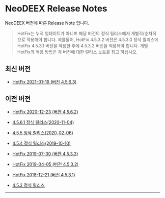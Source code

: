 # NeoDEEX Release Notes

NeoDEEX 버전에 따른 Release Note 입니다.

> HotFix는 누적 업데이트가 아니며 해당 버전의 정식 릴리스에서 개별적/순차적으로 적용해야 합니다. 예를들어, HotFix 4.5.3.2 버전은 4.5.3.0 정식 릴리스에 HotFix 4.5.3.1 버전을 적용한 후에 4.5.3.2 버전을 적용해야 합니다. 개별 HotFix의 적용 방법은 각 버전에 대한 릴리스 노트를 참고 하십시오.

## 최신 버전

* [HotFix 2021-01-19 (버전 4.5.6.3)](HotFix-4.5.6.3.md)

## 이전 버전

* [HotFix 2020-12-23 (버전 4.5.6.2)](HotFix-4.5.6.2.md)

* [4.5.6.1 정식 릴리스(2020-11-04)](Release-4.5.6.1.md)

* [4.5.5 정식 릴리스(2020-02-06)](Release-4.5.5.0.md)

* [4.5.4 정식 릴리스(2019-10-10)](Release-4.5.4.0.md)

* [HotFix 2019-07-30 (버전 4.5.3.3)](HotFix-4.5.3.3.md)

* [HotFix 2019-04-05 (버전 4.5.3.2)](HotFix-4.5.3.2.md)

* [HotFix 2018-12-21 (버전 4.5.3.1)](HotFix-4.5.3.1.md)

* [4.5.3 정식 릴리스](Release-4.5.3.0.md)

---
